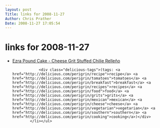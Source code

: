 ```yaml
---
layout: post
Title: links for 2008-11-27  
Author: Chris Prather
Date: 2008-11-27 17:05:54
---
```


# links for 2008-11-27
<ul class="delicious"><li>
                <div class="delicious-link"><a href="http://www.ezrapoundcake.com/archives/1266">Ezra Pound Cake - Cheese Grit Stuffed Chilie Relleño</a></div>
                
                <div class="delicious-tags">(tags: <a href="http://delicious.com/perigrin/recipe">recipe</a> <a href="http://delicious.com/perigrin/tomatoes">tomatoes</a> <a href="http://delicious.com/perigrin/breakfast">breakfast</a> <a href="http://delicious.com/perigrin/recipes">recipes</a> <a href="http://delicious.com/perigrin/food">food</a> <a href="http://delicious.com/perigrin/grits">grits</a> <a href="http://delicious.com/perigrin/mexican">mexican</a> <a href="http://delicious.com/perigrin/cheese">cheese</a> <a href="http://delicious.com/perigrin/vegetarian">vegetarian</a> <a href="http://delicious.com/perigrin/southern">southern</a> <a href="http://delicious.com/perigrin/cooking">cooking</a>)</div>
            </li></ul>
